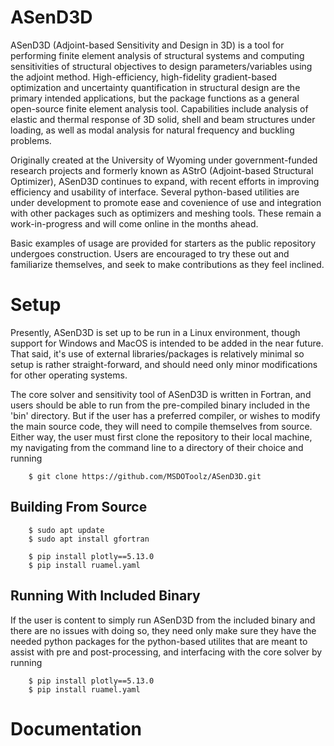 # ASenD3D

ASenD3D (Adjoint-based Sensitivity and Design in 3D) is a tool for performing finite element analysis of structural systems and computing sensitivities of structural objectives to design parameters/variables using the adjoint method.  High-efficiency, high-fidelity gradient-based optimization and uncertainty quantification in structural design are the primary intended applications, but the package functions as a general open-source finite element analysis tool.  Capabilities include analysis of elastic and thermal response of 3D solid, shell and beam structures under loading, as well as modal analysis for natural frequency and buckling problems.

Originally created at the University of Wyoming under government-funded research projects and formerly known as AStrO (Adjoint-based Structural Optimizer), ASenD3D continues to expand, with recent efforts in improving efficiency and usability of interface.  Several python-based utilities are under development to promote ease and covenience of use and integration with other packages such as optimizers and meshing tools.  These remain a work-in-progress and will come online in the months ahead.

Basic examples of usage are provided for starters as the public repository undergoes construction.  Users are encouraged to try these out and familiarize themselves, and seek to make contributions as they feel inclined.

# Setup

Presently, ASenD3D is set up to be run in a Linux environment, though support for Windows and MacOS is intended to be added in the near future.  That said, it's use of external libraries/packages is relatively minimal so setup is rather straight-forward, and should need only minor modifications for other operating systems.

The core solver and sensitivity tool of ASenD3D is written in Fortran, and users should be able to run from the pre-compiled binary included in the 'bin' directory.  But if the user has a preferred compiler, or wishes to modify the main source code, they will need to compile themselves from source.  Either way, the user must first clone the repository to their local machine, my navigating from the command line to a directory of their choice and running

        $ git clone https://github.com/MSDOToolz/ASenD3D.git

## Building From Source

        $ sudo apt update
        $ sudo apt install gfortran

        $ pip install plotly==5.13.0
        $ pip install ruamel.yaml

## Running With Included Binary

If the user is content to simply run ASenD3D from the included binary and there are no issues with doing so, they need only make sure they have the needed python packages for the python-based utilites that are meant to assist with pre and post-processing, and interfacing with the core solver by running

        $ pip install plotly==5.13.0
        $ pip install ruamel.yaml

# Documentation
